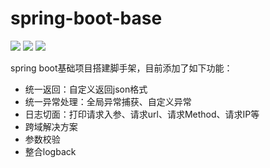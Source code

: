 # spring-boot-base

![](https://img.shields.io/badge/JDK-1.8-brightgreen)
![](https://img.shields.io/badge/Spring%20Boot-2.5.5-green)
![](https://img.shields.io/badge/Maven-3.8.1-orange)  

spring boot基础项目搭建脚手架，目前添加了如下功能：
- 统一返回：自定义返回json格式
- 统一异常处理：全局异常捕获、自定义异常
- 日志切面：打印请求入参、请求url、请求Method、请求IP等
- 跨域解决方案
- 参数校验
- 整合logback
